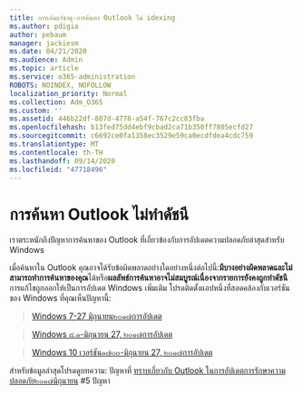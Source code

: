 ```yaml
---
title: การเล่นแร่ธาตุ-การค้นหา Outlook ไม่ idexing
ms.author: pdigia
author: pebaum
manager: jackiesm
ms.date: 04/21/2020
ms.audience: Admin
ms.topic: article
ms.service: o365-administration
ROBOTS: NOINDEX, NOFOLLOW
localization_priority: Normal
ms.collection: Adm_O365
ms.custom: ''
ms.assetid: 446b22df-807d-4778-a54f-767c2cc83fba
ms.openlocfilehash: b13fed75dd4ebf9cbad2ca71b350ff7805ecfd27
ms.sourcegitcommit: c6692ce0fa1358ec3529e59ca0ecdfdea4cdc759
ms.translationtype: MT
ms.contentlocale: th-TH
ms.lasthandoff: 09/14/2020
ms.locfileid: "47718496"
---
```

# <a name="outlook-search-not-indexing"></a>การค้นหา Outlook ไม่ทำดัชนี

เราตระหนักถึงปัญหาการค้นหาของ Outlook ที่เกี่ยวข้องกับการอัปเดตความปลอดภัยล่าสุดสำหรับ Windows
  
เมื่อค้นหาใน Outlook คุณอาจได้รับข้อผิดพลาดอย่างใดอย่างหนึ่งต่อไปนี้:**มีบางอย่างผิดพลาดและไม่สามารถทำการค้นหาของคุณ**ได้หรือ**ผลลัพธ์การค้นหาอาจไม่สมบูรณ์เนื่องจากรายการยังคงถูกทำดัชนี** การแก้ไขถูกออกให้เป็นการอัปเดต Windows เพิ่มเติม โปรดติดตั้งแอปหนึ่งที่สอดคล้องกับเวอร์ชันของ Windows ที่คุณเห็นปัญหานี้: 
  
> [Windows 7-27 มิถุนายน๒๐๑๗การอัปเดต](https://support.microsoft.com/kb/4022168.aspx)
    
> [Windows ๘.๑-มิถุนายน 27, ๒๐๑๗การอัปเดต](https://support.microsoft.com/kb/4022720.aspx)
    
> [Windows 10 เวอร์ชัน๑๗๐๓-มิถุนายน 27, ๒๐๑๗การอัปเดต](https://support.microsoft.com/kb/4022716.aspx)
    
สำหรับข้อมูลล่าสุดโปรดดูบทความ: ปัญหาที่ [ทราบเกี่ยวกับ Outlook ในการอัปเดตการรักษาความปลอดภัย๒๐๑๗มิถุนายน](https://support.office.com/article/Outlook-known-issues-in-the-June-2017-security-updates-3F6DBFFD-8505-492D-B19F-B3B89369ED9B.aspx) #5 ปัญหา 
  

